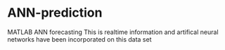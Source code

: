 # ANN-prediction
MATLAB ANN forecasting
This is realtime information and artifical neural networks have been incorporated on this data set
